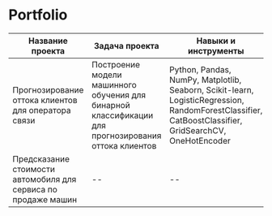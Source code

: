 # Portfolio

|Название проекта|Задача проекта|Навыки и инструменты|Алгоритм
|--|--|--|--|
|Прогнозирование оттока клиентов для оператора связи|Построение модели машинного обучения для бинарной классификации для прогнозирования оттока клиентов|Python, Pandas, NumPy, Matplotlib, Seaborn, Scikit-learn, LogisticRegression, RandomForestClassifier, CatBoostClassifier, GridSearchCV, OneHotEncoder|Бинарная классификация|
|Предсказание стоимости автомобиля для сервиса по продаже машин|--|--|Регрессия|
